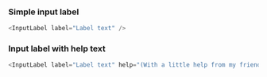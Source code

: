 ### Simple input label

```js
<InputLabel label="Label text" />
```

### Input label with help text

```js
<InputLabel label="Label text" help="(With a little help from my friends)" />
```
